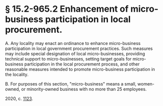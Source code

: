 # § 15.2-965.2 Enhancement of micro-business participation in local procurement.

<p>A. Any locality may enact an ordinance to enhance micro-business participation in local government procurement practices. Such measures may include special designation of local micro-businesses, providing technical support to micro-businesses, setting target goals for micro-business participation in the local procurement process, and other reasonable measures intended to promote micro-business participation in the locality.</p><p>B. For purposes of this section, "micro-business" means a small, women-owned, or minority-owned business with no more than 25 employees.</p><p>2020, c. <a href='http://lis.virginia.gov/cgi-bin/legp604.exe?201+ful+CHAP1123'>1123</a>.</p>